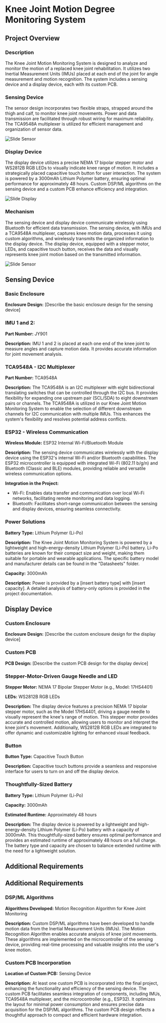 # Knee Joint Motion Degree Monitoring System

## Project Overview
### Description
The Knee Joint Motion Monitoring System is designed to analyze and monitor the motion of a replaced knee joint rehabilitation. It utilizes two Inertial Measurement Units (IMUs) placed at each end of the joint for angle measurement and motion recognition. The system includes a sensing device and a display device, each with its custom PCB.

### Sensing Device 
The sensor design incorporates two flexible straps, strapped around the thigh and calf, to monitor knee joint movements. Power and data transmission are facilitated through robust wiring for maximum reliability. The TCA9548A multiplexer is utilized for efficient management and organization of sensor data.

![Slide Sensor](https://github.com/ShunxiWu/TECHIN514-Project/blob/main/pictures/514-slide1.png)

### Display Device 
The display device utilizes a precise NEMA 17 bipolar stepper motor and WS2812B RGB LEDs to visually indicate knee range of motion. It includes a strategically placed capacitive touch button for user interaction. The system is powered by a 3000mAh Lithium Polymer battery, ensuring optimal performance for approximately 48 hours. Custom DSP/ML algorithms on the sensing device and a custom PCB enhance efficiency and integration.


![Slide Display](https://github.com/ShunxiWu/TECHIN514-Project/blob/main/pictures/514-slide2.png)

### Mechanism
The sensing device and display device communicate wirelessly using Bluetooth for efficient data transmission. The sensing device, with IMUs and a TCA9548A multiplexer, captures knee motion data, processes it using custom algorithms, and wirelessly transmits the organized information to the display device. The display device, equipped with a stepper motor, LEDs, and capacitive touch button, receives the data and visually represents knee joint motion based on the transmitted information.

![Slide Sensor](https://github.com/ShunxiWu/TECHIN514-Project/blob/main/pictures/514-slide3.png)


## Sensing Device

### Basic Enclosure
**Enclosure Design:** [Describe the basic enclosure design for the sensing device]

<!-- ### Custom PCB
**PCB Design:** [Describe the custom PCB design for the sensing device] -->

### IMU 1 and 2:
**Part Number:** JY901

**Description:**
IMU 1 and 2 is placed at each one end of the knee joint to measure angles and capture motion data. It provides accurate information for joint movement analysis.

<!-- **Datasheets:** -->


### TCA9548A - I2C Multiplexer
**Part Number:** TCA9548A

**Description:**
The TCA9548A is an I2C multiplexer with eight bidirectional translating switches that can be controlled through the I2C bus. It provides flexibility for expanding one upstream pair (SCL/SDA) to eight downstream pairs or channels.
The TCA9548A is utilized in our Knee Joint Motion Monitoring System to enable the selection of different downstream channels for I2C communication with multiple IMUs. This enhances the system's flexibility and resolves potential address conflicts.

### ESP32 - Wireless Communication
**Wireless Module:** ESP32 Internal Wi-Fi/Bluetooth Module

**Description:**
The sensing device communicates wirelessly with the display device using the ESP32's internal Wi-Fi and/or Bluetooth capabilities. The ESP32 microcontroller is equipped with integrated Wi-Fi (802.11 b/g/n) and Bluetooth (Classic and BLE) modules, providing reliable and versatile wireless communication options.

**Integration in the Project:**
- Wi-Fi: Enables data transfer and communication over local Wi-Fi networks, facilitating remote monitoring and data logging.
- Bluetooth: Facilitates short-range communication between the sensing and display devices, ensuring seamless connectivity.

<!-- **Datasheets:** -->

### Power Solutions
**Battery Type:** Lithium Polymer (Li-Po)

**Description:**
The Knee Joint Motion Monitoring System is powered by a lightweight and high-energy-density Lithium Polymer (Li-Po) battery. Li-Po batteries are known for their compact size and weight, making them suitable for portable and wearable applications. The specific battery model and manufacturer details can be found in the "Datasheets" folder.

**Capacity:** 3000mAh


**Description:**
Power is provided by a [insert battery type] with [insert capacity]. A detailed analysis of battery-only options is provided in the project documentation.

<!-- **Datasheets:** -->



## Display Device
### Custom Enclosure
**Enclosure Design:** [Describe the custom enclosure design for the display device]

### Custom PCB
**PCB Design:** [Describe the custom PCB design for the display device]

### Stepper-Motor-Driven Gauge Needle and LED
**Stepper Motor:** NEMA 17 Bipolar Stepper Motor (e.g., Model: 17HS4401)

**LEDs:** WS2812B RGB LEDs

**Description:**
The display device features a precision NEMA 17 bipolar stepper motor, such as the Model 17HS4401, driving a gauge needle to visually represent the knee's range of motion. This stepper motor provides accurate and controlled motion, allowing users to monitor and interpret the knee joint's movement. Additionally, WS2812B RGB LEDs are integrated to offer dynamic and customizable lighting for enhanced visual feedback.

### Button
**Button Type:** Capacitive Touch Button

**Description:**
Capacitive touch buttons provide a seamless and responsive interface for users to turn on and off the display device.

### Thoughtfully-Sized Battery
**Battery Type:** Lithium Polymer (Li-Po)

**Capacity:** 3000mAh

**Estimated Runtime:** Approximately 48 hours

**Description:**
The display device is powered by a lightweight and high-energy-density Lithium Polymer (Li-Po) battery with a capacity of 3000mAh. This thoughtfully-sized battery ensures optimal performance and provides an estimated runtime of approximately 48 hours on a full charge. The battery type and capacity are chosen to balance extended runtime with the need for a lightweight solution.

<!-- **Datasheets:** -->


<!-- ### Additional Displays (Optional)
[Include details if additional displays (OLED, LCD, E-INK, etc.) are incorporated.] -->

## Additional Requirements
## Additional Requirements

### DSP/ML Algorithms
**Algorithms Developed:** Motion Recognition Algorithm for Knee Joint Monitoring

**Description:**
Custom DSP/ML algorithms have been developed to handle motion data from the Inertial Measurement Units (IMUs). The Motion Recognition Algorithm enables accurate analysis of knee joint movements. These algorithms are implemented on the microcontroller of the sensing device, providing real-time processing and valuable insights into the user's knee motion.

### Custom PCB Incorporation
**Location of Custom PCB:** Sensing Device

**Description:**
At least one custom PCB is incorporated into the final project, enhancing the functionality and efficiency of the sensing device. The custom PCB facilitates seamless integration of components, including IMUs, TCA9548A multiplexer, and the microcontroller (e.g., ESP32). It optimizes the layout for minimal power consumption and ensures precise data acquisition for the DSP/ML algorithms. The custom PCB design reflects a thoughtful approach to compact and efficient hardware integration.


